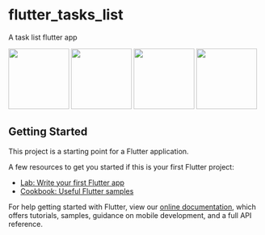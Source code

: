 # flutter_tasks_list

A task list flutter app


<img src="https://i.imgur.com/1h8sjfL.png" width="120">

<img src="https://i.imgur.com/6Nwh1KP.png" width="120">

<img src="https://i.imgur.com/Dackfuq.png" width="120">

<img src="https://i.imgur.com/bHb9mm9.png" width="120">

## Getting Started

This project is a starting point for a Flutter application.

A few resources to get you started if this is your first Flutter project:

- [Lab: Write your first Flutter app](https://flutter.io/docs/get-started/codelab)
- [Cookbook: Useful Flutter samples](https://flutter.io/docs/cookbook)

For help getting started with Flutter, view our 
[online documentation](https://flutter.io/docs), which offers tutorials, 
samples, guidance on mobile development, and a full API reference.
